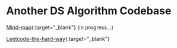 # **Another DS Algorithm Codebase**

[Mind-map](https://www.figma.com/board/7T8ZeiPOctUn6nSYxDbK6r/Data-Structures-and-Algorithms?node-id=0-1&t=DTEhKKTL8xbLxYOx-0){:target="_blank"} (in progress...)

[Leetcode-the-hard-way](https://leetcodethehardway.com/){:target="_blank"}
